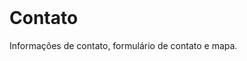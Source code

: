 <!DOCTYPE html>
<html lang="pt-BR">
<head>
    <meta charset="UTF-8">
    <meta name="viewport" content="width=device-width, initial-scale=1.0">
    <title>Contato - Point da Nanda</title>
    <link rel="stylesheet" href="css/styles.css">
</head>
<body>
    <header>
        <!-- Inclua o código do cabeçalho aqui -->
    </header>
    <main>
        <h1>Contato</h1>
        <p>Informações de contato, formulário de contato e mapa.</p>
    </main>
    <footer>
        <!-- Inclua o código do rodapé aqui -->
    </footer>
    <script src="js/scripts.js"></script>
</body>
</html>
